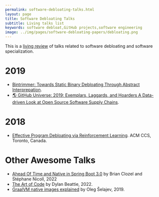 ```yaml
---
permalink: software-debloating-talks.html
layout: page
title: Software Debloating Talks
subtitle: Living talks list
keywords: software debloat,GitHub projects,software engineering
image: ../img/pages/software-debloating-papers/debloating.png
---
```


This is a [living review](https://en.wikipedia.org/wiki/Living_review) of talks related to software debloating and software specialization.

# 2019

- [Bintrimmer: Towards Static Binary Debloating Through Abstract Interprepation](https://www.dimva2019.org/wp-content/uploads/sites/31/2019/06/DIMVA19-slides-11.pdf).
- [:earth_americas: GitHub Universe: 2019: Exemplars, Laggards, and Hoarders A Data-driven Look at Open Source Software Supply Chains](https://www.slideshare.net/realgenekim/github-universe-2019-exemplars-laggards-and-hoarders-a-datadriven-look-at-open-source-software-supply-chains).

# 2018

- [Effective Program Debloating via Reinforcement Learning](https://youtu.be/8eRZKoLFakw). ACM CCS, Toronto, Canada.


# Other Awesome Talks

- [Ahead Of Time and Native in Spring Boot 3.0](https://youtu.be/oTn8SHz5Ux8) by Brian Clozel and Stéphane Nicoll, 2022
- [The Art of Code](https://youtu.be/2jyPBjlKhtk) by Dylan Beattie, 2022.
- [GraalVM native images explained](https://youtu.be/WKrR4PGTgoc) by Oleg Šelajev, 2019.